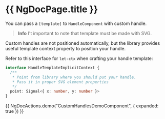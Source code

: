 # {{ NgDocPage.title }}

You can pass a `[template]` to `HandleComponent` with custom handle.

> **Info**
> I't important to note that template must be made with SVG. 

Custom handles are not positioned automatically, but the library provides useful template context property to position your handle.

Refer to this interface for `let-ctx` when crafting your handle template:

```ts
interface HandleTemplateImplicitContext {
  /**
   * Point from library where you should put your handle.
   * Pass it in proper SVG element properties
   */
  point: Signal<{ x: number, y: number }>
}
```

{{ NgDocActions.demo("CustomHandlesDemoComponent", { expanded: true }) }}
